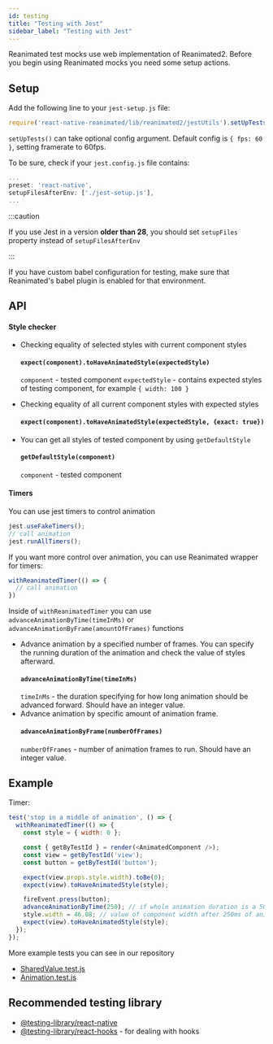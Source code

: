 ```yaml
---
id: testing
title: "Testing with Jest"
sidebar_label: "Testing with Jest"
---
```


Reanimated test mocks use web implementation of Reanimated2. Before you begin using Reanimated mocks you need some setup actions.

## Setup

Add the following line to your `jest-setup.js` file:
```js
require('react-native-reanimated/lib/reanimated2/jestUtils').setUpTests();
```
`setUpTests()` can take optional config argument. Default config is `{ fps: 60 }`, setting framerate to 60fps.

To be sure, check if your `jest.config.js` file contains:
```js
...
preset: 'react-native',
setupFilesAfterEnv: ['./jest-setup.js'],
...
```

:::caution

If you use Jest in a version **older than 28**, you should set `setupFiles` property instead of `setupFilesAfterEnv`

:::

If you have custom babel configuration for testing, make sure that Reanimated's babel plugin is enabled for that environment.

## API

#### Style checker
- Checking equality of selected styles with current component styles
  #### `expect(component).toHaveAnimatedStyle(expectedStyle)`
  `component` - tested component
  `expectedStyle` - contains expected styles of testing component, for example `{ width: 100 }`

- Checking equality of all current component styles with expected styles
  #### `expect(component).toHaveAnimatedStyle(expectedStyle, {exact: true})`

- You can get all styles of tested component by using `getDefaultStyle`
  #### `getDefaultStyle(component)`
  `component` - tested component

#### Timers
You can use jest timers to control animation
```js
jest.useFakeTimers();
// call animation
jest.runAllTimers();
```
If you want more control over animation, you can use Reanimated wrapper for timers:
```js
withReanimatedTimer(() => {
  // call animation
})
```
Inside of `withReanimatedTimer` you can use `advanceAnimationByTime(timeInMs)` or `advanceAnimationByFrame(amountOfFrames)` functions
- Advance animation by a specified number of frames. You can specify the running duration of the animation and check the value of styles afterward.
  #### `advanceAnimationByTime(timeInMs)`
  `timeInMs` - the duration specifying for how long animation should be advanced forward. Should have an integer value.
- Advance animation by specific amount of animation frame.
  #### `advanceAnimationByFrame(numberOfFrames)`
  `numberOfFrames` - number of animation frames to run. Should have an integer value.

## Example

Timer:

```js
test('stop in a middle of animation', () => {
  withReanimatedTimer(() => {
    const style = { width: 0 };

    const { getByTestId } = render(<AnimatedComponent />);
    const view = getByTestId('view');
    const button = getByTestId('button');

    expect(view.props.style.width).toBe(0);
    expect(view).toHaveAnimatedStyle(style);

    fireEvent.press(button);
    advanceAnimationByTime(250); // if whole animation duration is a 500ms
    style.width = 46.08; // value of component width after 250ms of animation
    expect(view).toHaveAnimatedStyle(style);
  });
});
```

More example tests you can see in our repository
- [SharedValue.test.js](https://github.com/software-mansion/react-native-reanimated/tree/main/__tests__/SharedValue.test.js)
- [Animation.test.js](https://github.com/software-mansion/react-native-reanimated/tree/main/__tests__/Animation.test.js)

## Recommended testing library

- [@testing-library/react-native](https://callstack.github.io/react-native-testing-library/)
- [@testing-library/react-hooks](https://react-hooks-testing-library.com/) - for dealing with hooks